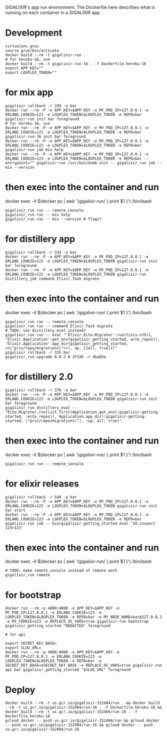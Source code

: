 GIGALIXIR's app run environment. The Dockerfile here describes what is running on each container in a GIGALIXIR app.

# Development

```
virtualenv grun
source grun/bin/activate
docker build --rm -t gigalixir-run .
# for heroku-16, use
docker build --rm -t gigalixir-run-16 . -f Dockerfile.heroku-16
export APP_KEY=""
export LOGPLEX_TOKEN=""
```

# for mix app

```
gigalixir rollback -r 330 -a bar
docker run --rm -P -e APP_KEY=$APP_KEY -e MY_POD_IP=127.0.0.1 -e ERLANG_COOKIE=123 -e LOGPLEX_TOKEN=$LOGPLEX_TOKEN -e REPO=bar gigalixir-run init bar foreground
# for heroku-16, use
docker run --rm -P -e APP_KEY=$APP_KEY -e MY_POD_IP=127.0.0.1 -e ERLANG_COOKIE=123 -e LOGPLEX_TOKEN=$LOGPLEX_TOKEN -e REPO=bar gigalixir-run-16 init bar foreground
docker run --rm -P -e APP_KEY=$APP_KEY -e MY_POD_IP=127.0.0.1 -e ERLANG_COOKIE=123 -e LOGPLEX_TOKEN=$LOGPLEX_TOKEN -e REPO=bar gigalixir-run job mix help
docker run --rm -P -e APP_KEY=$APP_KEY -e MY_POD_IP=127.0.0.1 -e ERLANG_COOKIE=123 -e LOGPLEX_TOKEN=$LOGPLEX_TOKEN -e REPO=bar --entrypoint="" gigalixir-run /usr/bin/dumb-init -- gigalixir_run job -- mix --version
```

# then exec into the container and run
docker exec -it $(docker ps | awk '/gigalixir-run/ { print $1 }') /bin/bash

```
gigalixir_run run -- remote_console 
gigalixir_run run -- mix help
gigalixir_run run -- mix --version # flags?
```

# for distillery app

```
gigalixir rollback -r 334 -a bar
docker run --rm -P -e APP_KEY=$APP_KEY -e MY_POD_IP=127.0.0.1 -e ERLANG_COOKIE=123 -e LOGPLEX_TOKEN=$LOGPLEX_TOKEN gigalixir-run init bar foreground
docker run --rm -P -e APP_KEY=$APP_KEY -e MY_POD_IP=127.0.0.1 -e ERLANG_COOKIE=123 -e LOGPLEX_TOKEN=$LOGPLEX_TOKEN gigalixir-run distillery_job command Elixir.Task migrate
```

# then exec into the container and run
docker exec -it $(docker ps | awk '/gigalixir-run/ { print $1 }') /bin/bash

```
gigalixir_run run -- remote_console 
gigalixir_run run -- command Elixir.Task migrate
# TODO: use distillery_eval instead?
gigalixir_run run -- eval "'Elixir.Ecto.Migrator':run(lists:nth(1, 'Elixir.Application':get_env(gigalixir_getting_started, ecto_repos)), 'Elixir.Application':app_dir(gigalixir_getting_started, <<\"priv/repo/migrations\">>), up, [{all, true}])"
gigalixir rollback -r 335 bar
gigalixir_run upgrade 0.0.2 # 3f336 -> dba65a
```

# for distillery 2.0

```
gigalixir rollback -r 376 -a bar
docker run --rm -P -e APP_KEY=$APP_KEY -e MY_POD_IP=127.0.0.1 -e ERLANG_COOKIE=123 -e LOGPLEX_TOKEN=$LOGPLEX_TOKEN gigalixir-run init bar foreground
gigalixir_run distillery_eval -- "Ecto.Migrator.run(List.first(Application.get_env(:gigalixir-getting-started, :ecto_repos)), Application.app_dir(:gigalixir-getting-started, \"priv/repo/migrations\"), :up, all: true)"
```

# then exec into the container and run
docker exec -it $(docker ps | awk '/gigalixir-run/ { print $1 }') /bin/bash

```
gigalixir_run run -- remote_console 
```

# for elixir releases 

```
gigalixir rollback -r 548 -a bar
docker run --rm -P -e APP_KEY=$APP_KEY -e MY_POD_IP=127.0.0.1 -e ERLANG_COOKIE=123 -e LOGPLEX_TOKEN=$LOGPLEX_TOKEN gigalixir-run init bar start
docker run --rm -P -e APP_KEY=$APP_KEY -e MY_POD_IP=127.0.0.1 -e ERLANG_COOKIE=123 -e LOGPLEX_TOKEN=$LOGPLEX_TOKEN -e REPO=bar gigalixir-run job -- bin/gigalixir_getting_started eval 'IO.inspect 123+123'
```

# then exec into the container and run
docker exec -it $(docker ps | awk '/gigalixir-run/ { print $1 }') /bin/bash

```
# TODO: make remote_console instead of remote work
gigalixir_run remote
```



# for bootstrap

```
docker run --rm -p 4000:4000 -e APP_KEY=$APP_KEY -e MY_POD_IP=127.0.0.1 -e ERLANG_COOKIE=123 -e LOGPLEX_TOKEN=$LOGPLEX_TOKEN -e REPO=bar -e MY_NODE_NAME=bar@127.0.0.1 -e MY_COOKIE=123 -e REPLACE_OS_VARS=true gigalixir-run bootstrap gigalixir_getting_started "REDACTED" foreground

# for api

export SECRET_KEY_BASE=
export SLUG_URL=
docker run --rm -p 4000:4000 -e APP_KEY=$APP_KEY -e MY_POD_IP=127.0.0.1 -e ERLANG_COOKIE=123 -e LOGPLEX_TOKEN=$LOGPLEX_TOKEN -e REPO=bar -e SECRET_KEY_BASE=$SECRET_KEY_BASE -e REPLACE_OS_VARS=true gigalixir-run api bar gigalixir_getting_started "$SLUG_URL" foreground
```

# Deploy

```
docker build --rm -t us.gcr.io/gigalixir-152404/run . && docker build --rm -t us.gcr.io/gigalixir-152404/run-16 . -f Dockerfile.heroku-16 && docker build --rm -t us.gcr.io/gigalixir-152404/run-18 . -f Dockerfile.heroku-18
gcloud docker -- push us.gcr.io/gigalixir-152404/run && gcloud docker -- push us.gcr.io/gigalixir-152404/run-16 && gcloud docker -- push us.gcr.io/gigalixir-152404/run-18
```
